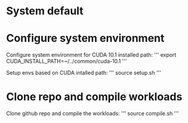 # System default

# Configure system environment

Configure system environment for CUDA 10.1 installed path:
'''
export CUDA_INSTALL_PATH=~/../common/cuda-10.1
'''

Setup envs based on CUDA intalled path:
'''
source setup.sh
'''

# Clone repo and compile workloads

Clone github repo and compile the workloads:
'''
source compile.sh
'''